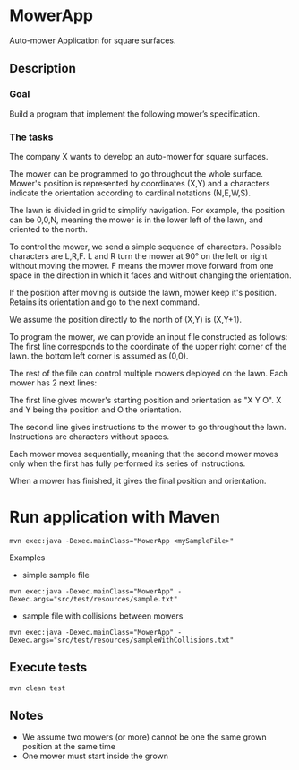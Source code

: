 # MowerApp
Auto-mower Application for square surfaces.

## Description

### Goal

Build a program that implement the following mower’s specification.

### The tasks
The company X wants to develop an auto-mower for square surfaces.

The mower can be programmed to go throughout the whole surface. Mower's position is
represented by coordinates (X,Y) and a characters indicate the orientation according to cardinal notations
(N,E,W,S).

The lawn is divided in grid to simplify navigation.
For example, the position can be 0,0,N, meaning the mower is in the lower left of the lawn, and oriented to
the north.

To control the mower, we send a simple sequence of characters. Possible characters are
L,R,F. L and R turn the mower at 90° on the left or right without moving the mower. F means the mower
move forward from one space in the direction in which it faces and without changing the orientation.

If the position after moving is outside the lawn, mower keep it's position. Retains its orientation and go to
the next command.

We assume the position directly to the north of (X,Y) is (X,Y+1).

To program the mower, we can provide an input file constructed as follows:
The first line corresponds to the coordinate of the upper right corner of the lawn. the bottom left corner is
assumed as (0,0).

The rest of the file can control multiple mowers deployed on the lawn. Each mower has 2 next lines:

The first line gives mower's starting position and orientation as "X Y O". X and Y being the
position and O the orientation.

The second line gives instructions to the mower to go throughout the lawn. Instructions are
characters without spaces.

Each mower moves sequentially, meaning that the second mower moves only when the first has fully
performed its series of instructions.

When a mower has finished, it gives the final position and orientation.

# Run application with Maven
 `mvn exec:java -Dexec.mainClass="MowerApp <mySampleFile>"`  

Examples

 - simple sample file
 
 `mvn exec:java -Dexec.mainClass="MowerApp" -Dexec.args="src/test/resources/sample.txt"`  
 
- sample file with collisions between mowers

 `mvn exec:java -Dexec.mainClass="MowerApp" -Dexec.args="src/test/resources/sampleWithCollisions.txt"`  

 
## Execute tests
`mvn clean test`


## Notes

 - We assume two mowers (or more) cannot be one the same grown position at the same time
 - One mower must start inside the grown
 
